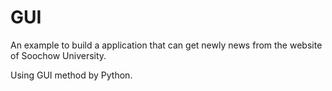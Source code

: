 # GUI
An example to build a application that can get newly news from the website of Soochow University. 

Using GUI method by Python.


